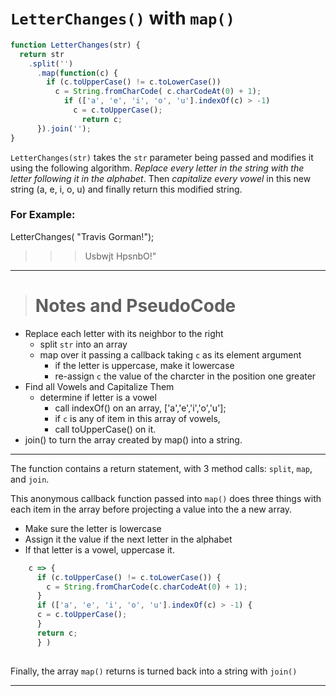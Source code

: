 # `LetterChanges()` with `map()`

```js
function LetterChanges(str) {
  return str
    .split('')
      .map(function(c) {
        if (c.toUpperCase() != c.toLowerCase()) 
          c = String.fromCharCode( c.charCodeAt(0) + 1);
            if (['a', 'e', 'i', 'o', 'u'].indexOf(c) > -1) 
              c = c.toUpperCase();
                return c;
      }).join('');
}
```

`LetterChanges(str)` takes the `str` parameter being passed and modifies it using the following algorithm. *Replace every letter in the string with the letter following it in the alphabet*. Then *capitalize every vowel* in this new string (a, e, i, o, u) and finally return this modified string.

### For Example:

LetterChanges( "Travis Gorman!");
>>>Usbwjt HpsnbO!"

___

># Notes and PseudoCode 
* Replace each letter with its neighbor to the right
  - split `str` into an array
  - map over it passing a callback taking `c` as its element argument
    + if the letter is uppercase, make it lowercase
    + re-assign `c` the value of the charcter in the position one greater 
* Find all Vowels and Capitalize Them 
  - determine if letter is a vowel
    + call indexOf() on an array, ['a','e','i','o','u'];
    + if `c` is any of item in this array of vowels,
    + call toUpperCase() on it.
* join() to turn the array created by map() into a string. 

___

The function contains a return statement, with 3 method calls: `split`, `map`, and `join`.  

This anonymous callback function passed into `map()` does three things with each item in the array before projecting a value into the a new array. 

* Make sure the letter is lowercase
* Assign it the value if the next letter in the alphabet
* If that letter is a vowel, uppercase it. 

```js
    c => {
      if (c.toUpperCase() != c.toLowerCase()) {
        c = String.fromCharCode(c.charCodeAt(0) + 1);
      }
      if (['a', 'e', 'i', 'o', 'u'].indexOf(c) > -1) {
      c = c.toUpperCase();
      }
      return c;
      } )
     
```
Finally, the array `map()` returns is turned back into a string with `join()`

___











